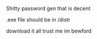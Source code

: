 Shitty password gen that is decent

.exe file should be in /distr

download it all trust me im bewford
